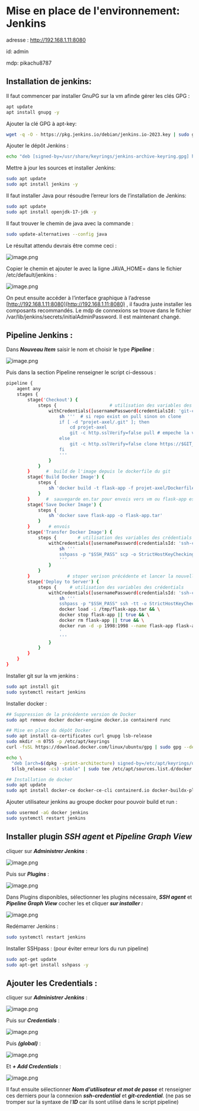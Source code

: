 # Mise en place de l'environnement: Jenkins

adresse : http://192.168.1.11:8080

id: admin

mdp: pikachu8787

## Installation de jenkins:

Il faut commencer par installer GnuPG sur la vm afinde  gérer les clés GPG :

```bash
apt update
apt install gnupg -y
```

Ajouter la clé GPG à apt-key:

```bash
wget -q -O - https://pkg.jenkins.io/debian/jenkins.io-2023.key | sudo gpg --dearmor -o /usr/share/keyrings/jenkins-archive-keyring.gpg
```

Ajouter le dépôt Jenkins :

```bash
echo "deb [signed-by=/usr/share/keyrings/jenkins-archive-keyring.gpg] https://pkg.jenkins.io/debian-stable binary/" | sudo tee /etc/apt/sources.list.d/jenkins.list
```

Mettre à jour les sources et installer Jenkins:

```bash
sudo apt update
sudo apt install jenkins -y
```

Il faut installer Java pour résoudre l’erreur lors de l’installation de  Jenkins:

```bash
sudo apt update
sudo apt install openjdk-17-jdk -y
```

Il faut trouver le chemin de java avec la commande :

```bash
sudo update-alternatives --config java
```

Le résultat attendu devrais être comme ceci :

![image.png](image%2021.png)

Copier le chemin et ajouter le  avec la ligne JAVA_HOME= dans le fichier /etc/default/jenkins :

![image.png](image%2022.png)

On peut ensuite accéder à l’interface graphique à l’adresse [http://192.168.1.11:8080](http://192.168.1.11:8080) , il faudra juste installer les composants recommandés. Le mdp de connexions se trouve dans le fichier /var/lib/jenkins/secrets/initialAdminPassword. Il est maintenant changé.

## Pipeline Jenkins :

Dans ***Nouveau Item*** saisir le nom et choisir le type ***Pipeline*** :

![image.png](image%2023.png)

Puis dans la section Pipeline renseigner le script ci-dessous :

```bash
pipeline {
    agent any
    stages {
        stage('Checkout') {
            steps {                    # utilisation des variables des crédentials
                withCredentials([usernamePassword(credentialsId: 'git-credential', usernameVariable: 'GIT_USERNAME', passwordVariable: 'GIT_PASSWORD')]) {
                    sh '''  # si repo exist on pull sinon on clone
                    if [ -d "projet-axel/.git" ]; then
                        cd projet-axel
                        git -c http.sslVerify=false pull # empeche la vérif de certificat
                    else
                        git -c http.sslVerify=false clone https://$GIT_USERNAME:$GIT_PASSWORD@192.168.1.10/root/projet-axel.git
                    fi
                    '''
                }
            }
        }      #  build de l'image depuis le dockerfile du git
        stage('Build Docker Image') {
            steps {
                sh 'docker build -t flask-app -f projet-axel/Dockerfile projet-axel'
            }
        }      #  sauvegarde en.tar pour envois vers vm ou flask-app est déployée
        stage('Save Docker Image') {
            steps {
                sh 'docker save flask-app -o flask-app.tar'
            }
        }       # envois 
        stage('Transfer Docker Image') {
            steps {        # utilisation des variables des crédentials
                withCredentials([usernamePassword(credentialsId: 'ssh-credential', usernameVariable: 'SSH_USER', passwordVariable: 'SSH_PASS')]) {
                    sh '''
                    sshpass -p "$SSH_PASS" scp -o StrictHostKeyChecking=no flask-app.tar $SSH_USER@192.168.1.12:/tmp/
                    '''
                }
            }
        }              # stoper verison précédente et lancer la nouvelle
        stage('Deploy to Server') {
            steps {     # utilisation des variables des crédentials
                withCredentials([usernamePassword(credentialsId: 'ssh-credential', usernameVariable: 'SSH_USER', passwordVariable: 'SSH_PASS')]) {
                    sh '''
                    sshpass -p "$SSH_PASS" ssh -tt -o StrictHostKeyChecking=no $SSH_USER@192.168.1.12 '
                    docker load -i /tmp/flask-app.tar && \
                    docker stop flask-app || true && \
                    docker rm flask-app || true && \
                    docker run -d -p 1998:1998 --name flask-app flask-app
                    '
                    '''
                }
            }
        }
    }
}

```

Installer git sur la vm jenkins :

```bash
sudo apt install git
sudo systemctl restart jenkins
```

Installer docker :

```bash
## Suppression de la précédente version de Docker
sudo apt remove docker docker-engine docker.io containerd runc

## Mise en place du dépôt Docker
sudo apt install ca-certificates curl gnupg lsb-release
sudo mkdir -m 0755 -p /etc/apt/keyrings
curl -fsSL https://download.docker.com/linux/ubuntu/gpg | sudo gpg --dearmor -o /etc/apt/keyrings/docker.gpg

echo \
  "deb [arch=$(dpkg --print-architecture) signed-by=/etc/apt/keyrings/docker.gpg] https://download.docker.com/linux/debian \
  $(lsb_release -cs) stable" | sudo tee /etc/apt/sources.list.d/docker.list > /dev/null

## Installation de docker
sudo apt update
sudo apt install docker-ce docker-ce-cli containerd.io docker-buildx-plugin docker-compose-plugin
```

Ajouter utilisateur jenkins au groupe docker pour pouvoir build et run :

```bash
sudo usermod -aG docker jenkins
sudo systemctl restart jenkins
```

## Installer plugin ***SSH agent*** et ***Pipeline Graph View***

cliquer sur ***Administrer Jenkins*** :

![image.png](image%2024.png)

Puis sur ***Plugins*** :

![image.png](image%2025.png)

Dans Plugins disponibles, sélectionner les plugins nécessaire, ***SSH agent*** et ***Pipeline Graph View*** cocher les et cliquer ***sur installer :***

![image.png](image%2026.png)

Redémarrer Jenkins :

```bash
sudo systemctl restart jenkins
```

Installer SSHpass : (pour éviter erreur lors du run pipeline)

```bash
sudo apt-get update
sudo apt-get install sshpass -y
```

## Ajouter les Credentials :

cliquer sur ***Administrer Jenkins*** :

![image.png](image%2024.png)

Puis sur ***Credentials*** :

![image.png](image%2027.png)

Puis ***(global)*** :

![image.png](image%2028.png)

Et ***+ Add Credentials*** :

![image.png](image%2029.png)

Il faut ensuite sélectionner ***Nom d’utilisateur et mot de passe*** et renseigner ces derniers pour la connexion ***ssh-credential*** et ***git-credential***. (ne pas se tromper sur la syntaxe de l’***ID*** car ils sont utilisé dans le script pipeline)